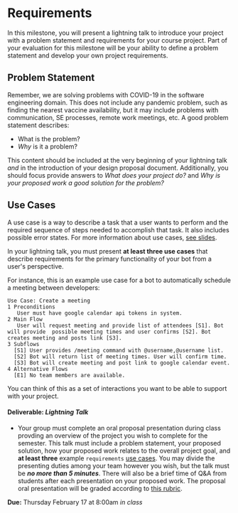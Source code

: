 # Requirements

In this milestone, you will present a lightning talk to introduce your project with a problem statement and requirements for your course project. Part of your evaluation for this milestone will be your ability to define a problem statement and develop your own project requirements.

## Problem Statement

Remember, we are solving problems with COVID-19 in the software engineering domain. This does not include any pandemic problem, such as finding the nearest vaccine availability, but it may include problems with communication, SE processes, remote work meetings, etc. A good problem statement describes:

* What is the problem? 
* _Why_ is it a problem?

This content should be included at the very beginning of your lightning talk _and_ in the introduction of your design proposal document. Additionally, you should focus provide answers to _What does your project do?_ and _Why is your proposed work a good solution for the problem?_

## Use Cases

A use case is a way to describe a task that a user wants to perform and the required sequence of steps needed to accomplish that task. It also includes possible error states. For more information about use cases, [see slides](https://canvas.vt.edu/courses/145256/files/21812034?module_item_id=1825038).

In your lightning talk, you must present **at least three use cases** that describe requirements for the primary functionality of your bot from a user's perspective.

For instance, this is an example use case for a bot to automatically schedule a meeting between developers:
```
Use Case: Create a meeting
1 Preconditions
   User must have google calendar api tokens in system.
2 Main Flow
   User will request meeting and provide list of attendees [S1]. Bot will provide  possible meeting times and user confirms [S2]. Bot creates meeting and posts link [S3].
3 Subflows
  [S1] User provides /meeting command with @username,@username list.
  [S2] Bot will return list of meeting times. User will confirm time.
  [S3] Bot will create meeting and post link to google calendar event.
4 Alternative Flows
  [E1] No team members are available.
```

You can think of this as a set of interactions you want to be able to support with your project.

#### Deliverable: _Lightning Talk_
* Your group must complete an oral proposal presentation during class provding an overview of the project you wish to complete for the semester. This talk must include a problem statement, your proposed solution, how your proposed work relates to the overall project goal, and **at least three** example `requirements` [use cases](REQUIREMENTS.md#use-cases). You may divide the presenting duties among your team however you wish, but the talk must be **_no more than 5 minutes_**. There will also be a brief time of Q&A from students after each presentation on your proposed work. The proposal oral presentation will be graded according to [this rubric](https://docs.google.com/spreadsheets/d/11xcUHQSFY8ux6Uu5WFnAOOUkZMLuNnf71mxmHcMmo8c/edit?usp=sharing). 

 **Due:** Thursday February 17 at 8:00am _in class_
